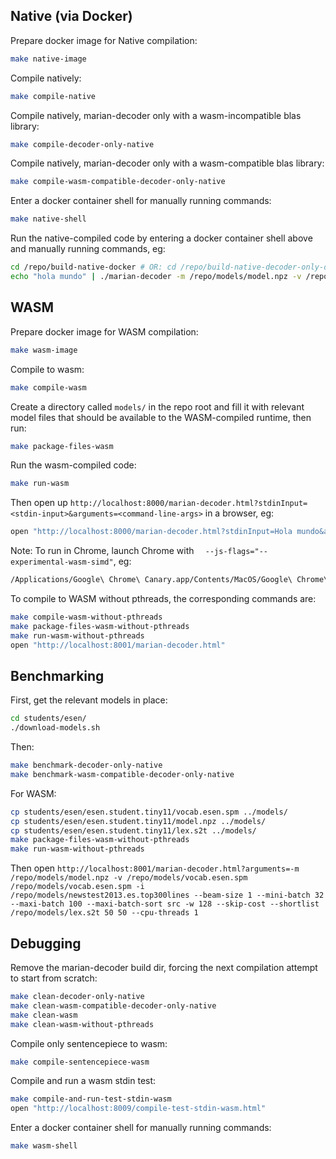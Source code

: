 ## Native (via Docker)

Prepare docker image for Native compilation:

```bash
make native-image
```

Compile natively:

```bash
make compile-native
```

Compile natively, marian-decoder only with a wasm-incompatible blas library:

```bash
make compile-decoder-only-native
```

Compile natively, marian-decoder only with a wasm-compatible blas library:

```bash
make compile-wasm-compatible-decoder-only-native
```

Enter a docker container shell for manually running commands:

```bash
make native-shell
```

Run the native-compiled code by entering a docker container shell above and manually running commands, eg:

```bash
cd /repo/build-native-docker # OR: cd /repo/build-native-decoder-only-docker
echo "hola mundo" | ./marian-decoder -m /repo/models/model.npz -v /repo/models/vocab.esen.spm /repo/models/vocab.esen.spm --cpu-threads 1
```

## WASM

Prepare docker image for WASM compilation:

```bash
make wasm-image
```

Compile to wasm:

```bash
make compile-wasm
```

Create a directory called `models/` in the repo root and fill it with relevant model files that should be available to the WASM-compiled runtime, then run:
```bash
make package-files-wasm
```

Run the wasm-compiled code:

```bash
make run-wasm
```

Then open up `http://localhost:8000/marian-decoder.html?stdinInput=<stdin-input>&arguments=<command-line-args>` in a browser, eg:

```bash
open "http://localhost:8000/marian-decoder.html?stdinInput=Hola mundo&arguments=-m /repo/models/model.npz -v /repo/models/vocab.esen.spm /repo/models/vocab.esen.spm --cpu-threads 1"
```

Note: To run in Chrome, launch Chrome with `  --js-flags="--experimental-wasm-simd"`, eg:

```bash
/Applications/Google\ Chrome\ Canary.app/Contents/MacOS/Google\ Chrome\ Canary  --js-flags="--experimental-wasm-simd"
```

To compile to WASM without pthreads, the corresponding commands are:

```bash
make compile-wasm-without-pthreads
make package-files-wasm-without-pthreads
make run-wasm-without-pthreads
open "http://localhost:8001/marian-decoder.html"
```

## Benchmarking

First, get the relevant models in place:
```bash
cd students/esen/
./download-models.sh
```

Then:

```bash
make benchmark-decoder-only-native
make benchmark-wasm-compatible-decoder-only-native
```

For WASM:
```bash
cp students/esen/esen.student.tiny11/vocab.esen.spm ../models/
cp students/esen/esen.student.tiny11/model.npz ../models/
cp students/esen/esen.student.tiny11/lex.s2t ../models/
make package-files-wasm-without-pthreads
make run-wasm-without-pthreads
```

Then open `http://localhost:8001/marian-decoder.html?arguments=-m /repo/models/model.npz -v /repo/models/vocab.esen.spm /repo/models/vocab.esen.spm -i /repo/models/newstest2013.es.top300lines --beam-size 1 --mini-batch 32 --maxi-batch 100 --maxi-batch-sort src -w 128 --skip-cost --shortlist /repo/models/lex.s2t 50 50 --cpu-threads 1`

## Debugging

Remove the marian-decoder build dir, forcing the next compilation attempt to start from scratch:

```bash
make clean-decoder-only-native
make clean-wasm-compatible-decoder-only-native
make clean-wasm
make clean-wasm-without-pthreads
```

Compile only sentencepiece to wasm:

```bash
make compile-sentencepiece-wasm
```

Compile and run a wasm stdin test:

```bash
make compile-and-run-test-stdin-wasm
open "http://localhost:8009/compile-test-stdin-wasm.html"
```

Enter a docker container shell for manually running commands:

```bash
make wasm-shell
```
